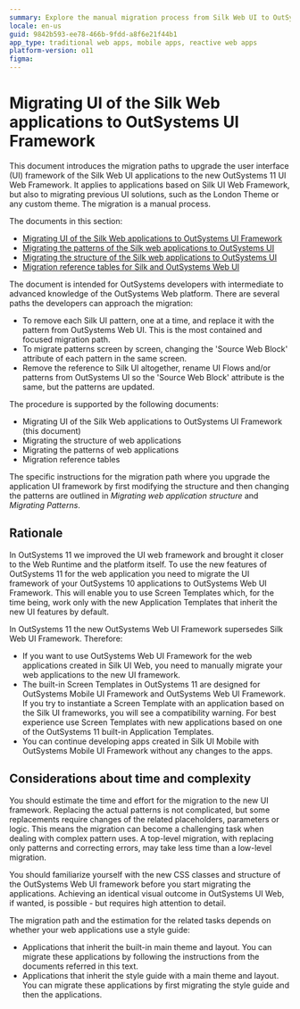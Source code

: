 ```yaml
---
summary: Explore the manual migration process from Silk Web UI to OutSystems 11 UI Web Framework, detailed for developers in a series of supportive documents.
locale: en-us
guid: 9842b593-ee78-466b-9fdd-a8f6e21f44b1
app_type: traditional web apps, mobile apps, reactive web apps
platform-version: o11
figma:
---
```


# Migrating UI of the Silk Web applications to OutSystems UI Framework

This document introduces the migration paths to upgrade the user interface (UI) framework of the Silk Web UI applications to the new OutSystems 11 UI Web Framework. It applies to applications based on Silk UI Web Framework, but also to migrating previous UI solutions, such as the London Theme or any custom theme. The migration is a manual process.

<div class="info" markdown="1">

The documents in this section:

* [Migrating UI of the Silk Web applications to OutSystems UI Framework](intro.md)
* [Migrating the patterns of the Silk web applications to OutSystems UI](migrate-patterns.md)
* [Migrating the structure of the Silk web applications to OutSystems UI](migrate-structure.md)
* [Migration reference tables for Silk and OutSystems Web UI](migration-reference-tables.md)

</div>

The document is intended for OutSystems developers with intermediate to advanced knowledge of the OutSystems Web platform. There are several paths the developers can approach the migration:

* To remove each Silk UI pattern, one at a time, and replace it with the pattern from OutSystems Web UI. This is the most contained and focused migration path.
* To migrate patterns screen by screen, changing the 'Source Web Block' attribute of each pattern in the same screen.
* Remove the reference to Silk UI altogether, rename UI Flows and/or patterns from OutSystems UI so the 'Source Web Block' attribute is the same, but the patterns are updated.

The procedure is supported by the following documents:

* Migrating UI of the Silk Web applications to OutSystems UI Framework (this document)
* Migrating the structure of web applications
* Migrating the patterns of web applications
* Migration reference tables

The specific instructions for the migration path where you upgrade the application UI framework by first modifying the structure and then changing the patterns are outlined in _Migrating web application structure_ and _Migrating Patterns_.

## Rationale

In OutSystems 11 we improved the UI web framework and brought it closer to the Web Runtime and the platform itself. To use the new features of OutSystems 11 for the web application you need to migrate the UI framework of your OutSystems 10 applications to OutSystems Web UI Framework. This will enable you to use Screen Templates which, for the time being, work only with the new Application Templates that inherit the new UI features by default.

In OutSystems 11 the new OutSystems Web UI Framework supersedes Silk Web UI Framework. Therefore:

* If you want to use OutSystems Web UI Framework for the web applications created in Silk UI Web, you need to manually migrate your web applications to the new UI framework.
* The built-in Screen Templates in OutSystems 11 are designed for OutSystems Mobile UI Framework and OutSystems Web UI Framework. If you try to instantiate a Screen Template with an application based on the Silk UI frameworks, you will see a compatibility warning. For best experience use Screen Templates with new applications based on one of the OutSystems 11 built-in Application Templates.
* You can continue developing apps created in Silk UI Mobile with OutSystems Mobile UI Framework without any changes to the apps.

## Considerations about time and complexity

You should estimate the time and effort for the migration to the new UI framework. Replacing the actual patterns is not complicated, but some replacements require changes of the related placeholders, parameters or logic. This means the migration can become a challenging task when dealing with complex pattern uses. A top-level migration, with replacing only patterns and correcting errors, may take less time than a low-level migration.

You should familiarize yourself with the new CSS classes and structure of the OutSystems Web UI framework before you start migrating the applications. Achieving an identical visual outcome in OutSystems UI Web, if wanted, is possible - but requires high attention to detail.

The migration path and the estimation for the related tasks depends on whether your web applications use a style guide:

* Applications that inherit the built-in main theme and layout. You can migrate these applications by following the instructions from the documents referred in this text.
* Applications that inherit the style guide with a main theme and layout. You can migrate these applications by first migrating the style guide and then the applications.
